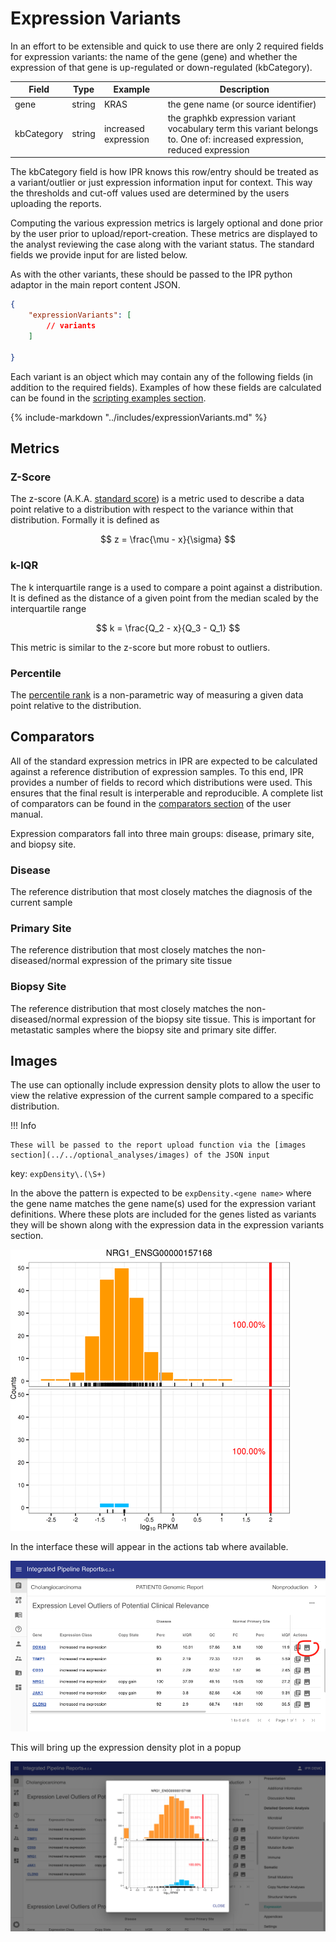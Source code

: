 # Expression Variants

In an effort to be extensible and quick to use there are only 2 required fields for expression variants: the name of the gene (gene) and whether the expression of that gene is up-regulated or down-regulated (kbCategory).

| Field      | Type   | Example              | Description                                                                                                              |
| ---------- | ------ | -------------------- | ------------------------------------------------------------------------------------------------------------------------ |
| gene       | string | KRAS                 | the gene name (or source identifier)                                                                                     |
| kbCategory | string | increased expression | the graphkb expression variant vocabulary term this variant belongs to. One of: increased expression, reduced expression |

The kbCategory field is how IPR knows this row/entry should be treated as a variant/outlier or just expression information input for context. This way the thresholds and cut-off values used are determined by the users uploading the reports.

Computing the various expression metrics is largely optional and done prior by the user prior to upload/report-creation. These metrics are displayed to the analyst reviewing the case along with the variant status. The standard fields we provide input for are listed below.

As with the other variants, these should be passed to the IPR python adaptor in the main report content JSON.

```json
{
    "expressionVariants": [
        // variants
    ]

}
```

Each variant is an object which may contain any of the following fields (in addition to the required fields). Examples of how these fields are calculated can be found in the [scripting examples section](../../scripting/RNA_Expression_Metrics).

{%
   include-markdown "../includes/expressionVariants.md"
%}

## Metrics

### Z-Score

The z-score (A.K.A. [standard score](https://en.wikipedia.org/wiki/Standard_score)) is a metric used to describe a data point relative to a distribution with respect to the variance within that distribution. Formally it is defined as

$$
z = \frac{\mu - x}{\sigma}
$$

### k-IQR

The k interquartile range is a used to compare a point against a distribution. It is defined as the distance of a given point from the median scaled by the interquartile range

$$
k = \frac{Q_2 - x}{Q_3 - Q_1}
$$

This metric is similar to the z-score but more robust to outliers.

### Percentile

The [percentile rank](https://en.wikipedia.org/wiki/Percentile_rank) is a non-parametric way of measuring a given data point relative to the distribution.

## Comparators

All of the standard expression metrics in IPR are expected to be calculated against a reference distribution of expression samples. To this end, IPR provides a number of fields to record which distributions were used. This ensures that the final result is interperable and reproducible. A complete list of comparators can be found in the [comparators section](../optional_analyses/comparators.md) of the user manual.

Expression comparators fall into three main groups: disease, primary site, and biopsy site.

### Disease

The reference distribution that most closely matches the diagnosis of the current sample

### Primary Site

The reference distribution that most closely matches the non-diseased/normal expression of the primary site tissue

### Biopsy Site

The reference distribution that most closely matches the non-diseased/normal expression of the biopsy site tissue. This is important for metastatic samples where the biopsy site and primary site differ.

## Images

The use can optionally include expression density plots to allow the user to view the relative expression of the current sample compared to a specific distribution.

!!! Info

    These will be passed to the report upload function via the [images section](../../optional_analyses/images) of the JSON input

key: `expDensity\.(\S+)`

In the above the pattern is expected to be `expDensity.<gene name>` where the gene name matches the gene name(s) used for the expression variant definitions. Where these plots are included for the genes listed as variants they will be shown along with the expression data in the expression variants section.

![expression density plot](../images/expression_density.png)

In the interface these will appear in the actions tab where available.

![image action](../images/ipr_client.expression.image_action.png)

This will bring up the expression density plot in a popup

![image popup](../images/ipr_client.expression.image_popup.png)
